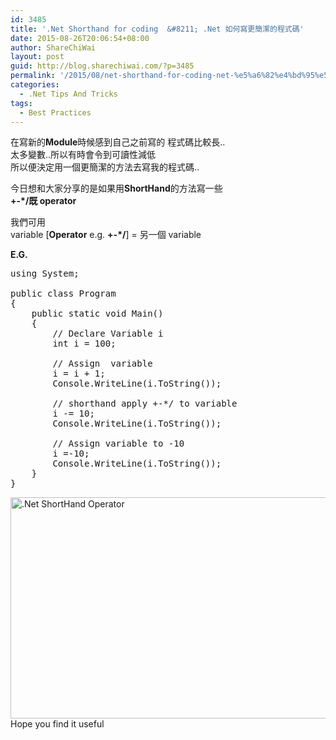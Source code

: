 ```yaml
---
id: 3485
title: '.Net Shorthand for coding  &#8211; .Net 如何寫更簡潔的程式碼'
date: 2015-08-26T20:06:54+08:00
author: ShareChiWai
layout: post
guid: http://blog.sharechiwai.com/?p=3485
permalink: '/2015/08/net-shorthand-for-coding-net-%e5%a6%82%e4%bd%95%e5%af%ab%e6%9b%b4%e7%b0%a1%e6%bd%94%e7%9a%84%e7%a8%8b%e5%bc%8f%e7%a2%bc/'
categories:
  - .Net Tips And Tricks
tags:
  - Best Practices
---
```

在寫新的**Module**時候感到自己之前寫的 程式碼比較長..  
太多變數..所以有時會令到可讀性減低  
所以便決定用一個更簡潔的方法去寫我的程式碼..

今日想和大家分享的是如果用**ShortHand**的方法寫一些  
**+-*/既 operator**

我們可用  
variable [**Operator** e.g. **+-*/**] = 另一個 variable

**E.G.**

<pre>using System;

public class Program
{
	public static void Main()
	{
		// Declare Variable i
		int i = 100;
		
		// Assign  variable
		i = i + 1;
		Console.WriteLine(i.ToString());
		
		// shorthand apply +-*/ to variable
		i -= 10;
		Console.WriteLine(i.ToString());
		
		// Assign variable to -10
		i =-10;
		Console.WriteLine(i.ToString());
	}
}
</pre>

<img class="alignnone" src="https://i0.wp.com/farm6.static.flickr.com/5781/20528360481_ae293bd7c8_z.jpg?resize=625%2C354" alt=".Net ShortHand Operator" width="625" height="354" data-recalc-dims="1" />  
Hope you find it useful